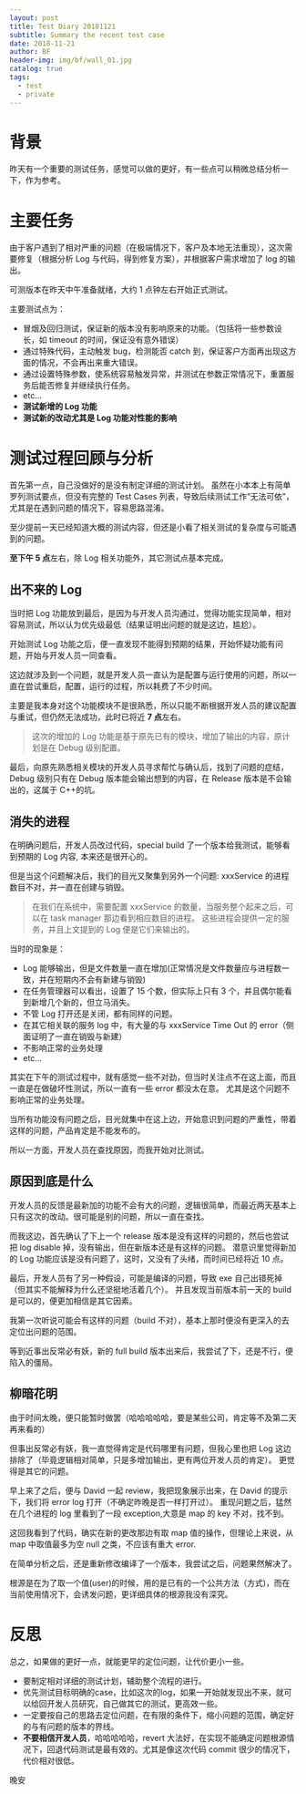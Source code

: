 ```yaml
---
layout: post
title: Test Diary 20181121
subtitle: Summary the recent test case
date: 2018-11-21
author: BF
header-img: img/bf/wall_01.jpg
catalog: true
tags:
  - test
  - private
---
```


# 背景

昨天有一个重要的测试任务，感觉可以做的更好，有一些点可以稍微总结分析一下，作为参考。

# 主要任务

由于客户遇到了相对严重的问题（在极端情况下，客户及本地无法重现），这次需要修复（根据分析 Log 与代码，得到修复方案），并根据客户需求增加了 log 的输出。

可测版本在昨天中午准备就绪，大约 1 点钟左右开始正式测试。

主要测试点为：

- 冒烟及回归测试，保证新的版本没有影响原来的功能。（包括将一些参数设长，如 timeout 的时间，保证没有意外错误）
- 通过特殊代码，主动触发 bug，检测能否 catch 到，保证客户方面再出现这方面的情况，不会再出来重大错误。
- 通过设置特殊参数，使系统容易触发异常，并测试在参数正常情况下，重置服务后能否修复并继续执行任务。
- etc...
- **测试新增的 Log 功能**
- **测试新的改动尤其是 Log 功能对性能的影响**

# 测试过程回顾与分析

首先第一点，自己没做好的是没有制定详细的测试计划。 虽然在小本本上有简单罗列测试要点，但没有完整的 Test Cases 列表，导致后续测试工作“无法可依”，尤其是在遇到问题的情况下，容易思路混淆。

至少提前一天已经知道大概的测试内容，但还是小看了相关测试的复杂度与可能遇到的问题。

**至下午 5 点**左右，除 Log 相关功能外，其它测试点基本完成。

## 出不来的 Log

当时把 Log 功能放到最后，是因为与开发人员沟通过，觉得功能实现简单，相对容易测试，所以认为优先级最低（结果证明出问题的就是这边，尴尬）。

开始测试 Log 功能之后，便一直发现不能得到预期的结果，开始怀疑功能有问题，开始与开发人员一同查看。

这边就涉及到一个问题，就是开发人员一直认为是配置与运行使用的问题，所以一直在尝试重启，配置，运行的过程，所以耗费了不少时间。

主要是我本身对这个功能模块不是很熟悉，所以只能不断根据开发人员的建议配置与重试，但仍然无法成功，此时已将近 **7 点**左右。

> 这次的增加的 Log 功能是基于原先已有的模块，增加了输出的内容，原计划是在 Debug 级别配置。

最后，向原先熟悉相关模块的开发人员寻求帮忙与确认后，找到了问题的症结，Debug 级别只有在 Debug 版本能会输出想到的内容，在 Release 版本是不会输出的，这属于 C++的坑。

## 消失的进程

在明确问题后，开发人员改过代码，special build 了一个版本给我测试，能够看到预期的 Log 内容, 本来还是很开心的。

但是当这个问题解决后，我们的目光又聚集到另外一个问题: xxxService 的进程数目不对，并一直在创建与销毁。

> 在我们在系统中，需要配置 xxxService 的数量，当服务整个起来之后，可以在 task manager 那边看到相应数目的进程。
> 这些进程会提供一定的服务，并且上文提到的 Log 便是它们来输出的。

当时的现象是：

- Log 能够输出，但是文件数量一直在增加(正常情况是文件数量应与进程数一致，并在短期内不会有新建与销毁)
- 在任务管理器可以看出，设置了 15 个数，但实际上只有 3 个，并且偶尔能看到新增几个新的，但立马消失。
- 不管 Log 打开还是关闭，都有同样的问题。
- 在其它相关联的服务 log 中，有大量的与 xxxService Time Out 的 error（侧面证明了一直在销毁与新建）
- 不影响正常的业务处理
- etc...

其实在下午的测试过程中，就有感觉一些不对劲，但当时关注点不在这上面，而且一直是在做破坏性测试，所以一直有一些 error 都没太在意。
尤其是这个问题不影响正常的业务处理。

当所有功能没有问题之后，目光就集中在这上边，开始意识到问题的严重性，带着这样的问题，产品肯定是不能发布的。

所以一方面，开发人员在查找原因，而我开始对比测试。

## 原因到底是什么

开发人员的反馈是最新加的功能不会有大的问题，逻辑很简单，而最近两天基本上只有这次的改动。很可能是别的问题，所以一直在查找。

而我这边，首先确认了下上一个 release 版本是没有这样的问题的，然后也尝试把 log disable 掉，没有输出，但在新版本还是有这样的问题。
潜意识里觉得新加的 Log 功能应该是没有问题了，这时，又没有了头绪，而时间已经将近 10 点。

最后，开发人员有了另一种假设，可能是编译的问题，导致 exe 自己出错死掉（但其实不能解释为什么还坚挺地活着几个）。
并且发现当前版本前一天的 build 是可以的，便更加相信是其它因素。

我第一次听说可能会有这样的问题（build 不对），基本上那时便没有更深入的去定位出问题的范围。

等到近事出反常必有妖，新的 full build 版本出来后，我尝试了下，还是不行，便陷入的僵局。

## 柳暗花明

由于时间太晚，便只能暂时做罢（哈哈哈哈哈，要是某些公司，肯定等不及第二天再来看的）

但事出反常必有妖，我一直觉得肯定是代码哪里有问题，但我心里也把 Log 这边排除了（毕竟逻辑相对简单，只是多增加输出，更有两位开发人员的肯定）。
更觉得是其它的问题。

早上来了之后，便与 David 一起 review，我把现象展示出来，在 David 的提示下，我们将 error log 打开（不确定昨晚是否一样打开过）。
重现问题之后，猛然在几个进程的 log 里看到了一段 exception,大意是 map 的 key 不对，找不到。

这回我看到了代码，确实在新的更改那边有取 map 值的操作，但理论上来说，从 map 中取值最多为空 null 之类，不应该有重大 error.

在简单分析之后，还是重新修改编译了一个版本，我尝试之后，问题果然解决了。

根源是在为了取一个值(user)的时候，用的是已有的一个公共方法（方式)，而在当前使用情况下，会诱发问题，更详细具体的根源我没有深究。

# 反思

总之，如果做的更好一点，就能更早的定位问题，让代价更小一些。

- 要制定相对详细的测试计划，辅助整个流程的进行。
- 优先测试目标明确的case，比如这次的log，如果一开始就发现出不来，就可以给回开发人员研究，自己做其它的测试，更高效一些。
- 一定要按自己的思路去定位问题，在有限的条件下，缩小问题的范围，确定好的与有问题的版本的界线。
- **不要相信开发人员**，哈哈哈哈哈，revert 大法好，在实现不能确定问题根源情况下，回退代码测试是最有效的。尤其是像这次代码 commit 很少的情况下，代价相对很低。

晚安